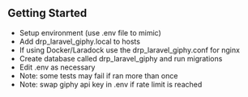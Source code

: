 ## Getting Started

- Setup environment (use .env file to mimic)
- Add drp_laravel_giphy.local to hosts 
- If using Docker/Laradock use the drp_laravel_giphy.conf for nginx
- Create database called drp_laravel_giphy and run migrations
- Edit .env as necessary
- Note: some tests may fail if ran more than once 
- Note: swap giphy api key in .env if rate limit is reached
